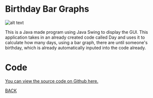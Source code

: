 # Birthday Bar Graphs
![alt text](https://nastassjamotro.github.io/Programming-2-Portfolio/img/BarGraphs.png)

This is a Java made program using Java Swing to display the GUI. This application takes in an already created code called Day and uses it to calculate how many days, using a bar graph, there are until someone's birthday, which is already automatically inputed into the code already.

# Code
[You can view the source code on Github here.](https://github.com/nastassjamotro/BirthdayBarGraphs)

[BACK](https://nastassjamotro.github.io/Programming-2-Portfolio/ "Back to the Main Screen")
